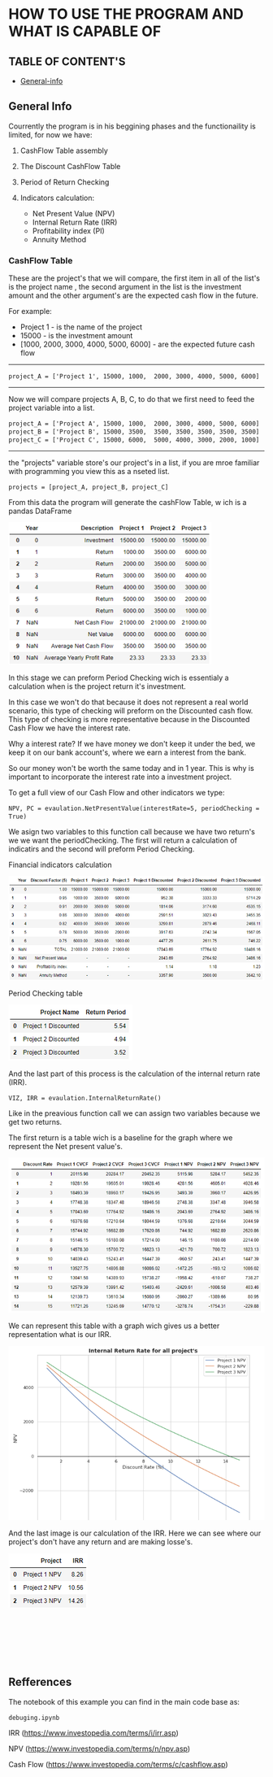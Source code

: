 # HOW TO USE THE PROGRAM AND WHAT IS CAPABLE OF


## TABLE OF CONTENT'S
* [General-info](general-info)



## General Info

Courrently the program is in his beggining phases and the functionaility is limited, for now we have:

1. CashFlow Table assembly
2. The Discount CashFlow Table
3. Period of Return Checking
4. Indicators calculation:

    * Net Present Value (NPV)
    * Internal Return Rate (IRR)
    * Profitability index (PI)
    * Annuity Method

### CashFlow Table

These are the project's that we will compare, the first item in all of the list's is the project name , the second argument in the list is the investment amount and the other argument's are the expected cash flow in the future.

For example:

* Project 1 - is the name of the project
* 15000 - is the investment amount
* [1000, 2000, 3000, 4000, 5000, 6000] - are the expected future cash flow

<hr> 

    project_A = ['Project 1', 15000, 1000,  2000, 3000, 4000, 5000, 6000]

<hr>

Now we will compare projects A, B, C, to do that we first need to feed the project variable into a list.

    project_A = ['Project A', 15000, 1000,  2000, 3000, 4000, 5000, 6000]
    project_B = ['Project B', 15000, 3500,  3500, 3500, 3500, 3500, 3500]
    project_C = ['Project C', 15000, 6000,  5000, 4000, 3000, 2000, 1000]
<hr>
the "projects" variable store's our project's in a list, if you are mroe familiar with programming you view this as a nseted list.

    projects = [project_A, project_B, project_C]

From this data the program will generate the cashFlow Table, w
ich is a pandas DataFrame

<img src="images/cashFlow.png" style="width: 400px; height:280px;">


In this stage we can preform Period Checking wich is essentialy a calculation when is the project return it's investment. 

In this case we won't do that because it does not represent a real world scenario, this type of checking will preform on the Discounted cash flow. This type of checking is more representative because in the Discounted Cash Flow we have the interest rate. 

Why a interest rate? If we have money we don't keep it under the bed, we keep it on our bank account's, where we earn a interest from the bank. 

So our money won't be worth the same today and in 1 year. This is why is important to incorporate the interest rate into a investment project.

To get a full view of our Cash Flow and other indicators we type:

    NPV, PC = evaulation.NetPresentValue(interestRate=5, periodChecking = True)

We asign two variables to this function call because we have two return's we we want the periodChecking.
The first will return a calculation of indicatirs and the second will preform Period Checking.

Financial indicators calculation

<img src="images/npv.png">

Period Checking table

<img src="images/periodCheck.png">

And the last part of this process is the calculation of the internal return rate (IRR). 

    VIZ, IRR = evaulation.InternalReturnRate()

Like in the preavious function call we can assign two variables because we get two returns.

The first return is a table wich is a baseline for the graph where we represent the Net present value's.

<img src="images/irrflow.png">

We can represent this table with a graph wich gives us a better representation what is our IRR.

<img src="images/graph.png">

And the last image is our calculation of the IRR. Here we can see where our project's don't have any return and are making losse's.

<img src="images/irr.png">


<br>
<br>
<br>
<br>
<br>
<br>
<br>

## Refferences

The notebook of this example you can find in the main code base as:
    
    debuging.ipynb

IRR (https://www.investopedia.com/terms/i/irr.asp)

NPV (https://www.investopedia.com/terms/n/npv.asp)

Cash Flow (https://www.investopedia.com/terms/c/cashflow.asp)


